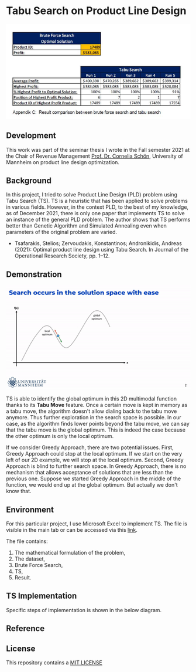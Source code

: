 # Tabu Search on Product Line Design

![](images/Brute%20Force%20versus%20Tabu%20Search.JPG)

## Development
This work was part of the seminar thesis I wrote in the Fall semester 2021 at the Chair of Revenue Management [Prof. Dr. Cornelia Schön](https://www.bwl.uni-mannheim.de/schoen/ "Prof. Dr. Cornelia Schön"), University of Mannheim on product line design optimization. 

## Background
In this project, I tried to solve Product Line Design (PLD) problem using Tabu Search (TS). TS is a heuristic that has been applied to solve problems in various fields. However, in the context PLD, to the best of my knowledge, as of December 2021, there is only one paper that implements TS to solve an instance of the general PLD problem. The author shows that TS performs better than Genetic Algorithm and Simulated Annealing even when parameters of the original problem are varied.
* Tsafarakis, Stelios; Zervoudakis, Konstantinos; Andronikidis, Andreas (2021): Optimal product line design using Tabu Search. In Journal of the Operational Research Society, pp. 1–12.

## Demonstration
![](images/Tabu%20Search%202D%20Demonstration.gif)

TS is able to identify the global optimum in this 2D multimodal function thanks to its **Tabu Move** feature. Once a certain move is kept in memory as a tabu move, the algorithm doesn't allow dialing back to the tabu move anymore. Thus further exploration in the search space is possible. In our case, as the algorithm finds lower points beyond the tabu move, we can say that the tabu move is the global optimum. This is indeed the case because the other optimum is only the local optimum.

If we consider Greedy Approach, there are two potential issues. First, Greedy Approach could stop at the local optimum. If we start on the very left of our 2D example, we will stop at the local optimum. Second, Greedy Approach is blind to further search space. In Greedy Approach, there is no mechanism that allows acceptance of solutions that are less than the previous one. Suppose we started Greedy Approach in the middle of the function, we would end up at the global optimum. But actually we don't know that.

## Environment
For this particular project, I use Microsoft Excel to implement TS. The file is visible in the main tab or can be accessed via this [link](https://github.com/iamphuc/Tabu-Search/blob/main/OPM_781_Software_Nguyen_Phuc.xlsx).

The file contains:
1. The mathematical formulation of the problem, 
2. The dataset, 
3. Brute Force Search, 
4. TS, 
5. Result.

## TS Implementation
Specific steps of implementation is shown in the below diagram.


## Reference


## License
This repository contains a [MIT LICENSE](https://github.com/iamphuc/Tabu-Search/blob/main/LICENSE)
